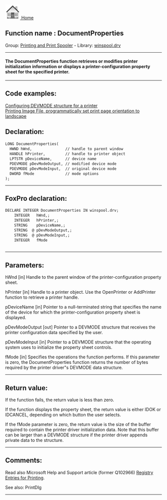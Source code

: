 [<img src="../../images/home.png"> Home ](https://github.com/VFPX/Win32API)  

## Function name : DocumentProperties
Group: [Printing and Print Spooler](../../functions_group.md#Printing_and_Print_Spooler)  -  Library: [winspool.drv](../../libraries.md#winspool.drv)  
***  


#### The DocumentProperties function retrieves or modifies printer initialization information or displays a printer-configuration property sheet for the specified printer. 
***  


## Code examples:
[Configuring DEVMODE structure for a printer](../../samples/sample_384.md)  
[Printing Image File, programmatically set print page orientation to landscape](../../samples/sample_555.md)  

## Declaration:
```foxpro  
LONG DocumentProperties(
  HWND hWnd,               // handle to parent window
  HANDLE hPrinter,         // handle to printer object
  LPTSTR pDeviceName,      // device name
  PDEVMODE pDevModeOutput, // modified device mode
  PDEVMODE pDevModeInput,  // original device mode
  DWORD fMode              // mode options
);  
```  
***  


## FoxPro declaration:
```foxpro  
DECLARE INTEGER DocumentProperties IN winspool.drv;
	INTEGER   hWnd,;
	INTEGER   hPrinter,;
	STRING    pDeviceName,;
	STRING  @ pDevModeOutput,;
	STRING  @ pDevModeInput,;
	INTEGER   fMode
  
```  
***  


## Parameters:
hWnd 
[in] Handle to the parent window of the printer-configuration property sheet. 

hPrinter 
[in] Handle to a printer object. Use the OpenPrinter or AddPrinter function to retrieve a printer handle. 

pDeviceName 
[in] Pointer to a null-terminated string that specifies the name of the device for which the printer-configuration property sheet is displayed. 

pDevModeOutput 
[out] Pointer to a DEVMODE structure that receives the printer configuration data specified by the user. 

pDevModeInput 
[in] Pointer to a DEVMODE structure that the operating system uses to initialize the property sheet controls. 

fMode 
[in] Specifies the operations the function performs. If this parameter is zero, the DocumentProperties function returns the number of bytes required by the printer driver"s DEVMODE data structure.   
***  


## Return value:
If the function fails, the return value is less than zero. 

If the function displays the property sheet, the return value is either IDOK or IDCANCEL, depending on which button the user selects. 

If the fMode parameter is zero, the return value is the size of the buffer required to contain the printer driver initialization data. Note that this buffer can be larger than a DEVMODE structure if the printer driver appends private data to the structure.   
***  


## Comments:
Read also Microsoft Help and Support article (former Q102966) <a href="http://support.microsoft.com/kb/q102966/">Registry Entries for Printing</a>.  
  
See also: PrintDlg   
  
***  

